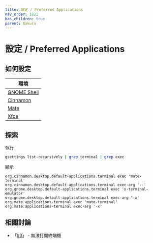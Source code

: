 ```yaml
---
title: 設定 / Preferred Applications
nav_order: 1021
has_children: true
parent: Sakura
---
```



# 設定 / Preferred Applications


## 如何設定

| 環境 |
| --- |
| [GNOME Shell](https://samwhelp.github.io/note-about-terminal/read/terminal/sakura/config-preferred-applications/gnome-shell.html) |
| [Cinnamon](https://samwhelp.github.io/note-about-terminal/read/terminal/sakura/config-preferred-applications/cinnamon.html) |
| [Mate](https://samwhelp.github.io/note-about-terminal/read/terminal/sakura/config-preferred-applications/mate.html) |
| [Xfce](https://samwhelp.github.io/note-about-terminal/read/terminal/sakura/config-preferred-applications/xfce.html) |


## 探索

執行

``` sh
gsettings list-recursively | grep terminal | grep exec
```

顯示

```
org.cinnamon.desktop.default-applications.terminal exec 'mate-terminal'
org.cinnamon.desktop.default-applications.terminal exec-arg '--'
org.gnome.desktop.default-applications.terminal exec 'x-terminal-emulator'
org.gnome.desktop.default-applications.terminal exec-arg '-x'
org.mate.applications-terminal exec 'mate-terminal'
org.mate.applications-terminal exec-arg '-x'
```


## 相關討論

* 「[#3](https://www.ubuntu-tw.org/modules/newbb/viewtopic.php?post_id=364274#forumpost364274)」 - 無法打開終端機
